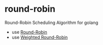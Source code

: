 # round-robin
Round-Robin Scheduling Algorithm for golang

+ use [Round-Robin](https://github.com/shhch/round-robin/blob/main/example/rr.go)
+ use [Weighted Round-Robin](https://github.com/shhch/round-robin/blob/main/example/wrr.go)
